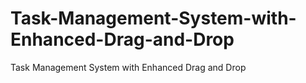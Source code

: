# Task-Management-System-with-Enhanced-Drag-and-Drop
Task Management System with Enhanced Drag and Drop
